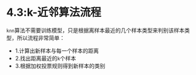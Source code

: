 # 4.3:k-近邻算法流程

`knn`算法不需要训练模型，只是根据离样本最近的几个样本类型来判别该样本类型，所以流程非常简单：

- 1.计算出新样本与每一个样本的距离
- 2.找出距离最近的`k`个样本
- 3.根据加权投票规则得到新样本的类别